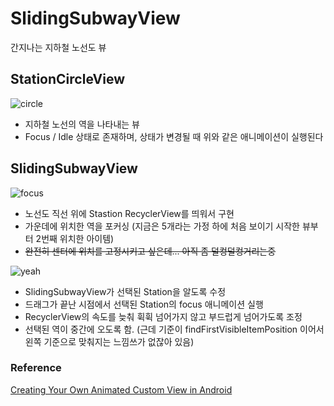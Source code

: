 # SlidingSubwayView
간지나는 지하철 노선도 뷰

## StationCircleView

![circle](https://user-images.githubusercontent.com/69582122/220157107-96353f5e-69c3-4c02-8f74-d3437f172a2f.gif)

- 지하철 노선의 역을 나타내는 뷰
- Focus / Idle 상태로 존재하며, 상태가 변경될 때 위와 같은 애니메이션이 실행된다

## SlidingSubwayView

![focus](https://user-images.githubusercontent.com/69582122/220326023-e1571c58-fa7d-42ba-988c-f24d8d7a6334.gif)

- 노선도 직선 위에 Stastion RecyclerView를 띄워서 구현
- 가운데에 위치한 역을 포커싱 (지금은 5개라는 가정 하에 처음 보이기 시작한 뷰부터 2번째 위치한 아이템)
- ~~완전히 센터에 위치를 고정시키고 싶은데... 아직 좀 덜컹덜컹거리는중~~

![yeah](https://user-images.githubusercontent.com/69582122/221772586-a00f7fe3-fa44-4828-a139-c7c18a21a567.gif)
- SlidingSubwayView가 선택된 Station을 알도록 수정
- 드래그가 끝난 시점에서 선택된 Station의 focus 애니메이션 실행
- RecyclerView의 속도를 늦춰 휙휙 넘어가지 않고 부드럽게 넘어가도록 조정
- 선택된 역이 중간에 오도록 함. (근데 기준이 findFirstVisibleItemPosition 이어서 왼쪽 기준으로 맞춰지는 느낌쓰가 없잖아 있음)

### Reference

[Creating Your Own Animated Custom View in Android](http://raphaelfavero.github.io/Creating_Animated_Custom_View/)
